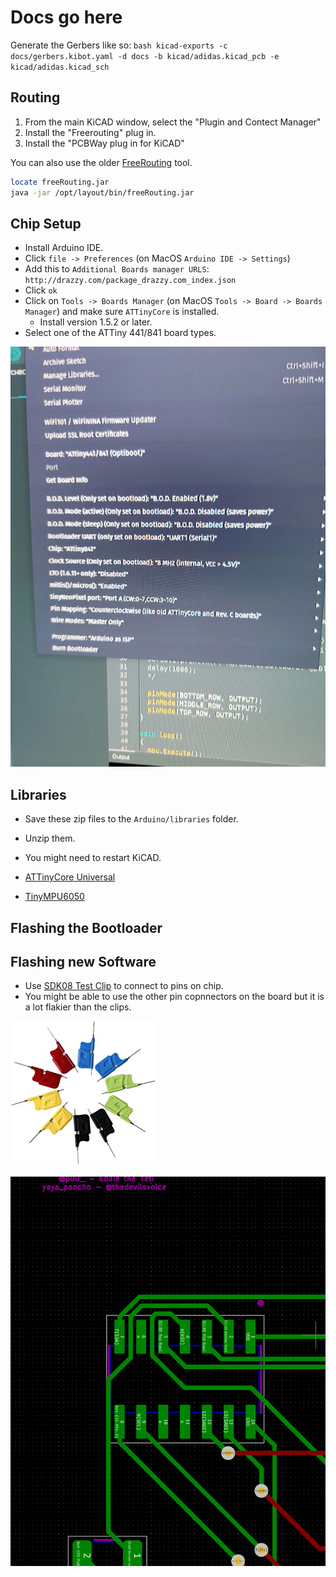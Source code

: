 # Docs go here

Generate the Gerbers like so:
`bash kicad-exports -c docs/gerbers.kibot.yaml -d docs -b kicad/adidas.kicad_pcb -e kicad/adidas.kicad_sch`

## Routing

1. From the main KiCAD window, select the "Plugin and Contect Manager"
2. Install the "Freerouting" plug in.
3. Install the "PCBWay plug in for KiCAD"

You can also use the older [FreeRouting](https://github.com/freerouting/freerouting) tool.

```sh
locate freeRouting.jar
java -jar /opt/layout/bin/freeRouting.jar
```

## Chip Setup

- Install Arduino IDE.
- Click `file -> Preferences` (on MacOS `Arduino IDE -> Settings`)
- Add this to `Additional Boards manager URLS`: `http://drazzy.com/package_drazzy.com_index.json`
- Click `ok`
- Click on `Tools -> Boards Manager` (on MacOS `Tools -> Board -> Boards Manager`) and make sure
  `ATTinyCore` is installed.
  - Install version 1.5.2 or later.
- Select one of the ATTiny 441/841 board types.

![Board Settings](images/20230513_213218.jpg?raw=true)

## Libraries

- Save these zip files to the `Arduino/libraries` folder.
- Unzip them.
- You might need to restart KiCAD.

- [ATTinyCore Universal](https://github.com/SpenceKonde/ATTinyCore)
- [TinyMPU6050](https://github.com/gabriel-milan/TinyMPU6050)

## Flashing the Bootloader

## Flashing new Software

- Use [SDK08 Test Clip](https://www.amazon.com/SDK08-Ultra-Small-Micro-Adapters/dp/B0B4DHVDRV/) to connect to pins on chip.
- You might be able to use the other pin copnnectors on the board but it is a lot flakier than the clips.

![Chip pins](https://github.com/DEAD10C5/badge-project-template/blob/main/pcb/docs/images/clip.jpg?raw=true)

![chip](https://github.com/DEAD10C5/badge-2023-tri-poloski/blob/main/pcb/docs/images/T-U23W61080A/BACK-ATTTINY.png?raw=true)

